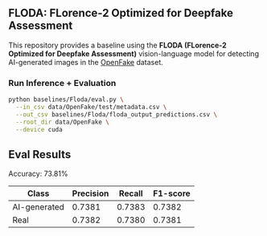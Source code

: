 ## FLODA: FLorence-2 Optimized for Deepfake Assessment

This repository provides a baseline using the **FLODA (FLorence-2 Optimized for Deepfake Assessment)** vision-language model for detecting AI-generated images in the [OpenFake](https://huggingface.co/datasets/CDL-AMLRT/OpenFake) dataset. 

### Run Inference + Evaluation
```bash
python baselines/Floda/eval.py \
  --in_csv data/OpenFake/test/metadata.csv \
  --out_csv baselines/Floda/floda_output_predictions.csv \
  --root_dir data/OpenFake \
  --device cuda
```

## Eval Results
Accuracy: 73.81%

| Class        | Precision | Recall  | F1-score |
|--------------|-----------|---------|----------|
| AI-generated | 0.7381    | 0.7383  | 0.7382   |
| Real         | 0.7382    | 0.7380  | 0.7381   |
